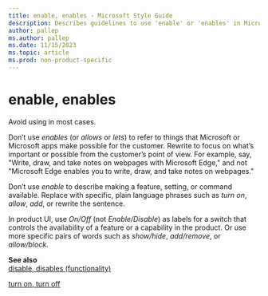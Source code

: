 ```yaml
---
title: enable, enables - Microsoft Style Guide
description: Describes guidelines to use 'enable' or 'enables' in Microsoft documents and provides alternate examples.
author: pallep
ms.author: pallep
ms.date: 11/15/2023
ms.topic: article
ms.prod: non-product-specific
---
```


# enable, enables

Avoid using in most cases.

Don’t use *enables* (or *allows* or *lets*) to refer to things that Microsoft or Microsoft apps make possible for the customer. Rewrite to focus on what’s important or possible from the customer’s point of view. For example, say, "Write, draw, and take notes on webpages with Microsoft Edge," and not "Microsoft Edge enables you to write, draw, and take notes on webpages."

Don’t use *enable* to describe making a feature, setting, or command available. Replace with specific, plain language phrases such as *turn on*, *allow*, *add*, or rewrite the sentence.

In product UI, use *On/Off* (not *Enable/Disable*) as labels for a switch that controls the availability of a feature or a capability in the product. Or use more specific pairs of words such as *show/hide*, *add/remove*, or *allow/block*. 

**See also**  
[disable, disables (functionality)](https://learn.microsoft.com/en-us/style-guide/a-z-word-list-term-collections/d/disable-disabled)

[turn on, turn off](https://learn.microsoft.com/en-us/style-guide/a-z-word-list-term-collections/t/turn-on-turn-off)
